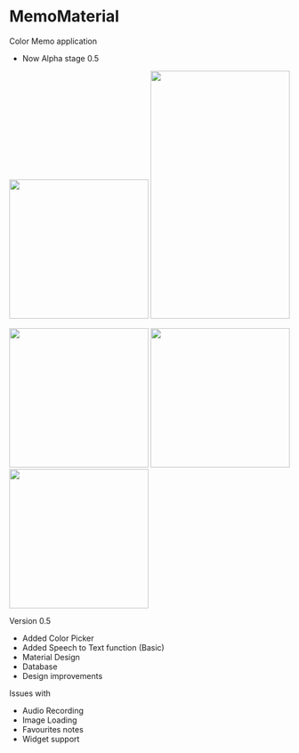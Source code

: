 # MemoMaterial
Color Memo application 
- Now Alpha stage 0.5
<p align="center">
  <img src="https://cloud.githubusercontent.com/assets/15950481/25354952/42302490-2935-11e7-8e49-a39be8fa1607.gif" width="250"/>
  <img src="https://cloud.githubusercontent.com/assets/15950481/25355399/ca027386-2936-11e7-93d3-1ed395e946bd.gif" width="250" height="445"/>
<p/>
<p>
  <img src="https://cloud.githubusercontent.com/assets/15950481/25306263/ea746ac4-2789-11e7-9aab-e8040626be3d.png" width="250"/>
  <img src="https://cloud.githubusercontent.com/assets/15950481/25306262/ea5a96a8-2789-11e7-9c66-94483276d971.png" width="250"/>
  <img src="https://cloud.githubusercontent.com/assets/15950481/25306264/ea8df124-2789-11e7-9c7b-76b46add6887.png" width="250"/>
</p>

 Version 0.5
- Added Color Picker
- Added Speech to Text function (Basic)
- Material Design
- Database
- Design improvements

Issues with
- Audio Recording
- Image Loading
- Favourites notes
- Widget support
